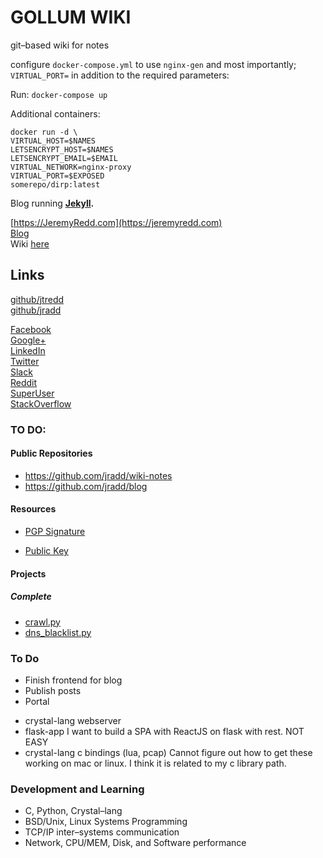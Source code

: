 # GOLLUM WIKI
git–based wiki for notes

configure `docker-compose.yml` to use `nginx-gen` and most importantly; 
`VIRTUAL_PORT=` in addition to the required parameters:

Run:
`docker-compose up`

Additional containers:

```
docker run -d \
VIRTUAL_HOST=$NAMES
LETSENCRYPT_HOST=$NAMES
LETSENCRYPT_EMAIL=$EMAIL
VIRTUAL_NETWORK=nginx-proxy
VIRTUAL_PORT=$EXPOSED
somerepo/dirp:latest
```

Blog running **[Jekyll](https://jekyllrb.com/docs/home/ "Blog–aware, static site–generator.").**  

[https://JeremyRedd.com](https://jeremyredd.com)  
[Blog](https://blog.jeremyredd.com)  
Wiki [here](https://wiki.jeremyredd.com)  

## Links  
[github/jtredd](https://github.com/jtredd)  
[github/jradd](https://github.com/jradd)

[Facebook](https://facebook.com/jeremytredd)  
[Google+](https://plus.google.com/JeremyRedd+)  
[LinkedIn](https://linkedin.com/in/jeremytredd)  
[Twitter](https://twitter.com/jeremytredd)  
[Slack](https://jredd.slack.com)  
[Reddit](https://www.reddit.com/user/jradd)  
[SuperUser](https://superuser.com/users/87239/jredd)  
[StackOverflow](https://stackoverflow.com/users/2789486/jredd)  


### TO DO:  

#### Public Repositories  
* https://github.com/jradd/wiki-notes  
* https://github.com/jradd/blog

#### Resources  

* [PGP Signature](https://jeremyredd.com/jredd_pgp_sig)  

* [Public Key](https://jeremyredd.com/jredd_key.pub)  

#### Projects  


##### Complete  

* [crawl.py](crawl)  
* [dns_blacklist.py](dns_blacklist)  

### To Do
* Finish frontend for blog
* Publish posts
* Portal
- crystal-lang webserver
- flask-app
I want to build a SPA with ReactJS on flask with rest.
NOT EASY
- crystal-lang c bindings (lua, pcap)
Cannot figure out how to get these working on mac or linux. I think it is
related to my c library path.



### Development and Learning  

- C, Python, Crystal–lang
- BSD/Unix, Linux Systems Programming
- TCP/IP inter–systems communication
- Network, CPU/MEM, Disk, and Software performance



